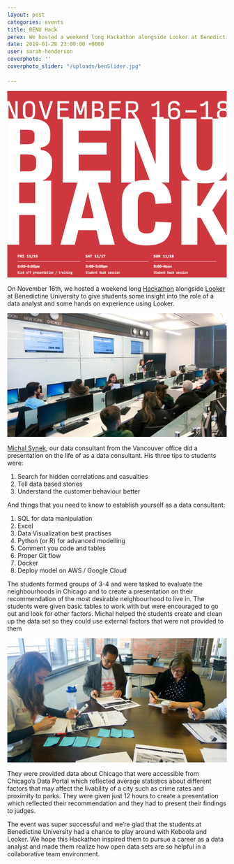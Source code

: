 ```yaml
---
layout: post
categories: events
title: BENU Hack
perex: We hosted a weekend long Hackathon alongside Looker at Benedictine University.
date: 2019-01-28 23:00:00 +0000
user: sarah-henderson
coverphoto: ''
coverphoto_slider: "/uploads/benSlider.jpg"

---
```

![](/uploads/ben1.gif)

On November 16th, we hosted a weekend long [Hackathon](http://www.ben.edu/college-of-business/institute-for-business-analytics/hackathon.cfm) alongside [Looker](https://looker.com/) at Benedictine University to give students some insight into the role of a data analyst and some hands on experience using Looker.

![](/uploads/ben2.jpg)

[Michal Synek](https://www.linkedin.com/in/michalsynek/), our data consultant from the Vancouver office did a presentation on the life of as a data consultant. His three tips to students were:

1. Search for hidden correlations and casualties
2. Tell data based stories
3. Understand the customer behaviour better

And things that you need to know to establish yourself as a data consultant:

1. SQL for data manipulation
2. Excel
3. Data Visualization best practises
4. Python (or R) for advanced modelling
5. Comment you code and tables
6. Proper Git flow
7. Docker
8. Deploy model on AWS / Google Cloud

The students formed groups of 3-4 and were tasked to evaluate the neighbourhoods in Chicago and to create a presentation on their recommendation of the most desirable neighbourhood to live in. The students were given basic tables to work with but were encouraged to go out and look for other factors. Michal helped the students create and clean up the data set so they could use external factors that were not provided to them

![](/uploads/ben3.jpg)

They were provided data about Chicago that were accessible from Chicago’s Data Portal which reflected average statistics about different factors that may affect the livability of a city such as crime rates and proximity to parks. They were given just 12 hours to create a presentation which reflected their recommendation and they had to present their findings to judges.

The event was super successful and we’re glad that the students at Benedictine University had a chance to play around with Keboola and Looker. We hope this Hackathon inspired them to pursue a career as a data analyst and made them realize how open data sets are so helpful in a collaborative team environment.
